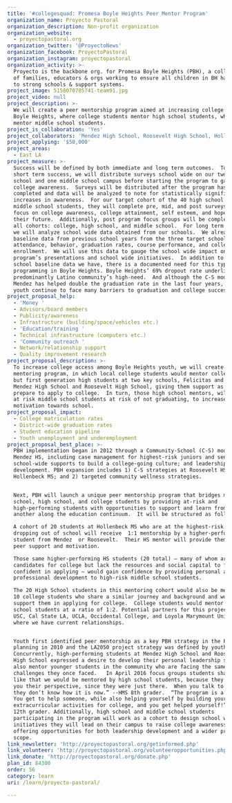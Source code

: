 ```yaml
---
title: '#collegesquad: Promesa Boyle Heights Peer Mentor Program'
organization_name: Proyecto Pastoral
organization_description: Non-profit organization
organization_website:
  - proyectopastoral.org
organization_twitter: '@ProyectoNews'
organization_facebook: ProyectoPastoral
organization_instagram: proyectopastoral
organization_activity: >-
  Proyecto is the backbone org. for Promesa Boyle Heights (PBH), a collaboration
  of families, educators & orgs working to ensure all children in BH have access
  to strong schools & support systems.
project_image: 5158070785741-team91.jpg
project_video: null
project_description: >-
  We will create a peer mentorship program aimed at increasing college access in
  Boyle Heights, where college students mentor high school students, who in turn
  mentor middle school students.
project_is_collaboration: 'Yes'
project_collaborators: 'Mendez High School, Roosevelt High School, Hollenbeck Middle School'
project_applying: '$50,000'
project_areas:
  - East LA
project_measure: >-
  Success will be defined by both immediate and long term outcomes.  To gauge
  short term success, we will distribute surveys school wide on our two high
  school and one middle school campus before starting the program to gauge
  college awareness.  Surveys will be distributed after the program has been
  completed and data will be analyzed to note for statistically significant
  increases in awareness.  For our target cohort of the 40 high school and
  middle school students, they will complete pre, mid, and post surveys that
  focus on college awareness, college attainment, self esteem, and hope for
  their future.  Additionally, post program focus groups will be completed for
  all cohorts: college, high school, and middle school.  For long term success,
  we will analyze school wide data obtained from our schools.  We already have
  baseline data from previous school years from the three target schools on
  attendance, behavior, graduation rates, course performance, and college
  enrollment.  We will use this data to gauge the school wide impact on our
  program’s presentations and school wide initiatives.  In addition to the
  school baseline data we have, there is a documented need for this type of
  programming in Boyle Heights. Boyle Heights’ 69% dropout rate underlines this
  predominantly Latino community’s high-need.  And although the C-S model at
  Mendez has helped double the graduation rate in the last four years, local
  youth continue to face many barriers to graduation and college success.
project_proposal_help:
  - 'Money '
  - Advisors/board members
  - Publicity/awareness
  - Infrastructure (building/space/vehicles etc.)
  - 'Education/training '
  - Technical infrastructure (computers etc.)
  - 'Community outreach '
  - Network/relationship support
  - Quality improvement research
project_proposal_description: >-
  To increase college access among Boyle Heights youth, we will create a peer
  mentoring program, in which local college students would mentor college bound,
  but first generation high students at two key schools, Felicitas and Gonzalo
  Mendez High School and Roosevelt High School, giving them support as they
  prepare to apply to college.  In turn, those high school mentors, will mentor
  at risk middle school students at risk of not graduating, to increase their
  motivation towards school.
project_proposal_impact:
  - College matriculation rates
  - District-wide graduation rates
  - Student education pipeline
  - Youth unemployment and underemployment
project_proposal_best_place: >-
  PBH implementation began in 2012 through a Community-School (C-S) model at
  Mendez HS, including case management for highest-risk juniors and seniors;
  school-wide supports to build a college-going culture; and leadership
  development. PBH expansion includes 1) C-S strategies at Roosevelt HS &
  Hollenbeck MS; and 2) targeted community wellness strategies. 


  Next, PBH will launch a unique peer mentorship program that bridges middle
  school, high school, and college students by providing at-risk and
  high-performing students with opportunities to support and learn from one
  another along the education continuum.  It will be structured as follows:

  A cohort of 20 students at Hollenbeck MS who are at the highest-risk for
  dropping out of school will receive  1:1 mentorship by a higher-performing HS
  student from Mendez  or Roosevelt.  Their HS mentor will provide them with
  peer support and motivation.  

  Those same higher-performing HS students (20 total) – many of whom are good
  candidates for college but lack the resources and social capital to feel
  confident in applying – would gain confidence by providing personal and
  professional development to high-risk middle school students.  

  The 20 High School students in this mentoring cohort would also be mentored by
  10 college students who share a similar journey and background and would
  support them in applying for college.  College students would mentor the high
  school students at a ratio of 1:2. Potential partners for this project are
  USC, Cal State LA, UCLA, Occidental College, and Loyola Marymount University,
  where we have current relationships. 


  Youth first identified peer mentorship as a key PBH strategy in the PBH
  planning in 2010 and the LA2050 project strategy was defined by youth. 
  Concurrently, high-performing students at Mendez High School and Roosevelt
  High School expressed a desire to develop their personal leadership skills and
  also mentor younger students in the community who are facing the same academic
  challenges they once faced.   In April 2016 focus groups students shared:  “I
  like that we would be mentored by high school students, because they can give
  you their perspective, since they were just there.  When you talk to adults,
  they don’t know how it is now.” --HMS 8th grader.  “The program is a win win. 
  You get to help someone, while also helping yourself by building your
  extracurricular activities for college, and you get helped yourself!” --MHS
  12th grader. Additionally, high school and middle school students
  participating in the program will work as a cohort to design school wide
  initiatives they will lead on their campus to raise college awareness,
  offering opportunities for both leadership development and a wider project
  scope.
link_newsletter: 'http://proyectopastoral.org/getinformed.php'
link_volunteer: 'http://proyectopastoral.org/volunteeropportunities.php'
link_donate: 'http://proyectopastoral.org/donate.php'
plan_id: 84300
order: 56
category: learn
uri: /learn/proyecto-pastoral/

---
```

